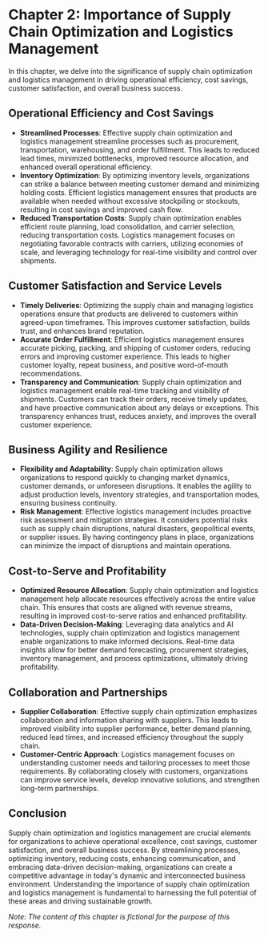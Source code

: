 Chapter 2: Importance of Supply Chain Optimization and Logistics Management
===========================================================================

In this chapter, we delve into the significance of supply chain optimization and logistics management in driving operational efficiency, cost savings, customer satisfaction, and overall business success.

Operational Efficiency and Cost Savings
---------------------------------------

* **Streamlined Processes**: Effective supply chain optimization and logistics management streamline processes such as procurement, transportation, warehousing, and order fulfillment. This leads to reduced lead times, minimized bottlenecks, improved resource allocation, and enhanced overall operational efficiency.
* **Inventory Optimization**: By optimizing inventory levels, organizations can strike a balance between meeting customer demand and minimizing holding costs. Efficient logistics management ensures that products are available when needed without excessive stockpiling or stockouts, resulting in cost savings and improved cash flow.
* **Reduced Transportation Costs**: Supply chain optimization enables efficient route planning, load consolidation, and carrier selection, reducing transportation costs. Logistics management focuses on negotiating favorable contracts with carriers, utilizing economies of scale, and leveraging technology for real-time visibility and control over shipments.

Customer Satisfaction and Service Levels
----------------------------------------

* **Timely Deliveries**: Optimizing the supply chain and managing logistics operations ensure that products are delivered to customers within agreed-upon timeframes. This improves customer satisfaction, builds trust, and enhances brand reputation.
* **Accurate Order Fulfillment**: Efficient logistics management ensures accurate picking, packing, and shipping of customer orders, reducing errors and improving customer experience. This leads to higher customer loyalty, repeat business, and positive word-of-mouth recommendations.
* **Transparency and Communication**: Supply chain optimization and logistics management enable real-time tracking and visibility of shipments. Customers can track their orders, receive timely updates, and have proactive communication about any delays or exceptions. This transparency enhances trust, reduces anxiety, and improves the overall customer experience.

Business Agility and Resilience
-------------------------------

* **Flexibility and Adaptability**: Supply chain optimization allows organizations to respond quickly to changing market dynamics, customer demands, or unforeseen disruptions. It enables the agility to adjust production levels, inventory strategies, and transportation modes, ensuring business continuity.
* **Risk Management**: Effective logistics management includes proactive risk assessment and mitigation strategies. It considers potential risks such as supply chain disruptions, natural disasters, geopolitical events, or supplier issues. By having contingency plans in place, organizations can minimize the impact of disruptions and maintain operations.

Cost-to-Serve and Profitability
-------------------------------

* **Optimized Resource Allocation**: Supply chain optimization and logistics management help allocate resources effectively across the entire value chain. This ensures that costs are aligned with revenue streams, resulting in improved cost-to-serve ratios and enhanced profitability.
* **Data-Driven Decision-Making**: Leveraging data analytics and AI technologies, supply chain optimization and logistics management enable organizations to make informed decisions. Real-time data insights allow for better demand forecasting, procurement strategies, inventory management, and process optimizations, ultimately driving profitability.

Collaboration and Partnerships
------------------------------

* **Supplier Collaboration**: Effective supply chain optimization emphasizes collaboration and information sharing with suppliers. This leads to improved visibility into supplier performance, better demand planning, reduced lead times, and increased efficiency throughout the supply chain.
* **Customer-Centric Approach**: Logistics management focuses on understanding customer needs and tailoring processes to meet those requirements. By collaborating closely with customers, organizations can improve service levels, develop innovative solutions, and strengthen long-term partnerships.

Conclusion
----------

Supply chain optimization and logistics management are crucial elements for organizations to achieve operational excellence, cost savings, customer satisfaction, and overall business success. By streamlining processes, optimizing inventory, reducing costs, enhancing communication, and embracing data-driven decision-making, organizations can create a competitive advantage in today's dynamic and interconnected business environment. Understanding the importance of supply chain optimization and logistics management is fundamental to harnessing the full potential of these areas and driving sustainable growth.

*Note: The content of this chapter is fictional for the purpose of this response.*
